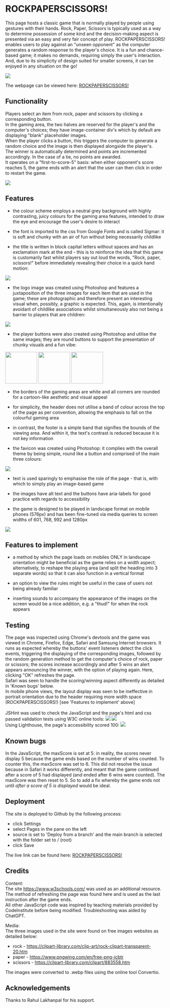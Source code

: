 # ROCKPAPERSCISSORS!

This page hosts a classic game that is normally played by people using gestures with their hands. Rock, Paper, Scissors is typically used as a way to determine possession of some kind and the decision-making aspect is presented via an easy and very fair concept of play. ROCKPAPERSCISSORS! enables users to play against an "unseen opponent" as the computer generates a random response to the player's choice. It is a fun and chance-based game; it makes no demands, requiring simply the user's interaction. And, due to its simplicity of design suited for smaller screens, it can be enjoyed in any situation on the go!

<img src="https://github.com/jillusc/RockPaperScissors/blob/main/assets/images/readme%20images/main%20page%20screenshot 576px.png">

The webpage can be viewed here: <a href="https://jillusc.github.io/RockPaperScissors">ROCKPAPERSCISSORS!</a>


## Functionality

Players select an item from rock, paper and scissors by clicking a corresponding button.<br>
In the gaming area, the two halves are reserved for the player's and the computer's choices; they have image-container div's which by default are displaying "blank" placeholder images.<br>
When the player clicks a button, this triggers the computer to generate a random choice and the image is then displayed alongside the player's.<br>
The winner is automatically determined and points are incremented accordingly. In the case of a tie, no points are awarded.<br>
It operates on a "first-to-score-5" basis: when either opponent's score reaches 5, the game ends with an alert that the user can then click in order to restart the game.<br>

<img src="https://github.com/jillusc/RockPaperScissors/blob/main/assets/images/readme%20images/sample%20image.png">


## Features

* the colour scheme employs a neutral grey background with highly contrasting, juicy colours for the gaming area features, intended to draw the eye and encourage the user's desire to interact
  
* the font is imported to the css from Google Fonts and is called Sigmar: it is soft and chunky with an air of fun without being necessarily childlike

* the title is written in block capital letters without spaces and has an exclamation mark at the end - this is to reinforce the idea that this game is customarily fast whilst players say out loud the words, "Rock, paper, scissors!" before immediately revealing their choice in a quick hand motion:
<img src="https://github.com/jillusc/RockPaperScissors/blob/main/assets/images/readme%20images/heading.png">

* the logo image was created using Photoshop and features a juxtaposition of the three images for each item that are used in the game; these are photographic and therefore present an interesting visual when, possibly, a graphic is expected. This, again, is intentionally avoidant of childlike associations whilst simultaneously also not being a barrier to players that are children:
<img src="https://github.com/jillusc/RockPaperScissors/blob/main/assets/images/readme%20images/logo.webp">

* the player buttons were also created using Photoshop and utilise the same images; they are round buttons to support the presentation of chunky visuals and a fun vibe:
<img src="https://github.com/jillusc/RockPaperScissors/blob/main/assets/images/readme%20images/btn-rock.webp" width="100px" height="100px">
<img src="https://github.com/jillusc/RockPaperScissors/blob/main/assets/images/readme%20images/btn-paper.webp" width="100px" height="100px">
<img src="https://github.com/jillusc/RockPaperScissors/blob/main/assets/images/readme%20images/btn-scissors.webp" width="100px" height="100px">

* the borders of the gaming areas are white and all corners are rounded for a cartoon-like aesthetic and visual appeal

* for simplicity, the header does not utilise a band of colour across the top of the page as per convention, allowing the emphasis to fall on the colourful gaming area

* in contrast, the footer is a simple band that signifies the bounds of the viewing area. And within it, the text's contrast is reduced because it is not key information

* the favicon was created using Photoshop: it complies with the overall theme by being simple, round like a button and comprised of the main three colours:
<img src="https://github.com/jillusc/RockPaperScissors/blob/main/assets/images/readme%20images/RPS-favicon.webp">

* text is used sparingly to emphasise the role of the page - that is, with which to simply play an image-based game

* the images have alt text and the buttons have aria-labels for good practice with regards to accessibility

* the game is designed to be played in landscape format on mobile phones (576px) and has been fine-tuned via media queries to screen widths of 601, 768, 992 and 1280px

<img src="https://github.com/jillusc/RockPaperScissors/blob/main/assets/images/readme%20images/amiresponsive%20screenshot.png">


## Features to implement

* a method by which the page loads on mobiles ONLY in landscape orientation might be beneficial as the game relies on a width aspect; alternatively, to reshape the playing area (and split the heading into 3 separate words) so that it can also function in a vertical format

* an option to view the rules might be useful in the case of users not being already familiar

* inserting sounds to accompany the appearance of the images on the screen would be a nice addition, e.g. a "thud!" for when the rock appears


## Testing

The page was inspected using Chrome's devtools and the game was viewed in Chrome, Firefox, Edge, Safari and Samsung Internet browsers. It runs as expected whereby the buttons' event listeners detect the click events, triggering the displaying of the corresponding images, followed by the random generation method to get the computer's choice of rock, paper or scissors; the scores increase accordingly and after 5 wins an alert appears announcing the winner, with the option of playing again. Here, clicking "OK" refreshes the page.<BR>
Safari was seen to handle the scoríng/winning aspect differently as detailed in 'Known bugs' below.<BR>
In mobile phone views, the layout display was seen to be ineffective in portrait orientation due to the header requiring more width space (ROCKPAPERSCISSORS!) [see 'Features to implement' above]<BR><BR>
JSHint was used to check the JavaScript and the page's html and css passed validation tests using W3C online tools:
<img src="https://github.com/jillusc/RockPaperScissors/blob/main/assets/images/readme%20images/html%20validator%20pass.png">
<img src="https://github.com/jillusc/RockPaperScissors/blob/main/assets/images/readme%20images/css%20validator%20pass.png"><BR>
Using Lighthouse, the page's accessibility scored 100:
<img src="https://github.com/jillusc/RockPaperScissors/blob/main/lighthouse%20pass.png">


## Known bugs

In the JavaScript, the maxScore is set at 5: in reality, the scores never display 5 because the game ends based on the number of wins counted. To counter this, the maxScore was set to 6. This did not resolve the issue because in Safari it works differently, and meant that the game continued after a score of 5 had displayed (and ended after 6 wins were counted). The maxScore was then reset to 5. So to add a fix whereby the game ends not until <em>after a score of 5 is displayed </em>would be ideal.


## Deployment

The site is deployed to Github by the following process:

* click Settings
* select Pages in the pane on the left
* source is set to 'Deploy from a branch' and the main branch is selected with the folder set to / (root)
* click Save

The live link can be found here: <a href="https://jillusc.github.io/RockPaperScissors">ROCKPAPERSCISSORS!</a>


## Credits

Content:<BR>
The site <https://www.w3schools.com/> was used as an additional resource. The method of refreshing the page was found here and is used as the last instruction after the game ends.<BR>
All other JavaScript code was inspired by teaching materials provided by CodeInstitute before being modified.
Troubleshooting was aided by ChatGPT.


Media:<BR>
The three images used in the site were found on free images websites as detailed below:

* rock - <https://clipart-library.com/clip-art/rock-clipart-transparent-20.htm>
* paper - <https://www.pngwing.com/en/free-png-icbtr>
* scissors - <https://clipart-library.com/clipart/883558.htm>

The images were converted to .webp files using the online tool Convertio.


## Acknowledgements

Thanks to Rahul Lakhanpal for his support.
